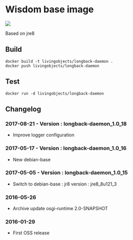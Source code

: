 # Wisdom base image

[![](https://badge.imagelayers.io/livingobjects/longback-daemon:latest.svg)](https://imagelayers.io/?images=livingobjects/longback-daemon:latest 'Get your own badge on imagelayers.io')

Based on jre8

## Build

    docker build -t livingobjects/longback-daemon .
    docker push livingobjects/longback-daemon

## Test

    docker run -d livingobjects/longback-daemon

## Changelog

### 2017-08-21 - Version : longback-daemon_1.0_18
* Improve logger configuration

### 2017-05-17 - Version : longback-daemon_1.0_16
* New debian-base

### 2017-05-05 - Version : longback-daemon_1.0_15
* Switch to debian-base : jr8 version : jre8_8u121_3

### 2016-05-26
* Archive update osgi-runtime 2.0-SNAPSHOT

### 2016-01-29
* First OSS release
